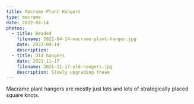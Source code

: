 ```yaml
---
title: Macrame Plant Hangers
type: macrame
date: 2022-04-14
photos:
  - title: Beaded
    filename: 2022-04-14-macrame-plant-hanger.jpg
    date: 2022-04-14
    description:
  - title: Old hangers
    date: 2021-11-17
    filename: 2021-11-17-old-hangers.jpg
    description: Slowly upgrading these
---
```


Macrame plant hangers are mostly just lots and lots of strategically placed square knots.
